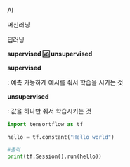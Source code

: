 AI

머신러닝

딥러닝



**supervised :vs: unsupervised**

**supervised**

 : 예측 가능하게 예시를 줘서 학습을 시키는 것

**unsupervised**

 : 값을 하나만 줘서 학습시키는 것



```python
import tensortflow as tf

hello = tf.constant("Hello world")

#출력
print(tf.Session().run(hello))
```

